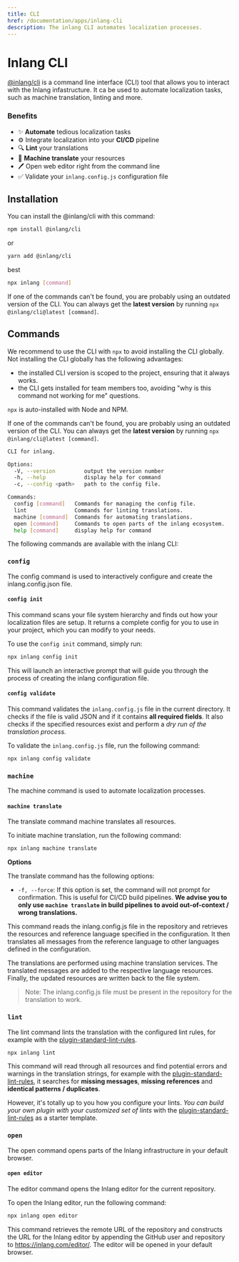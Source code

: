 ```yaml
---
title: CLI
href: /documentation/apps/inlang-cli
description: The inlang CLI automates localization processes.
---
```


# Inlang CLI

[@inlang/cli](https://github.com/inlang/inlang/tree/main/source-code/cli) is a command line interface (CLI) tool that allows you to interact with the Inlang infastructure. It ca be used to automate localization tasks, such as machine translation, linting and more.

### Benefits

- ✨ **Automate** tedious localization tasks
- ⚙️ Integrate localization into your **CI/CD** pipeline
- 🔍 **Lint** your translations
- 🤖 **Machine translate** your resources
- 🖊️ Open web editor right from the command line
- ✅ Validate your `inlang.config.js` configuration file

## Installation

You can install the @inlang/cli with this command:

```sh
npm install @inlang/cli
```

or

```sh
yarn add @inlang/cli
```

best

```sh
npx inlang [command]
```

If one of the commands can't be found, you are probably using an outdated version of the CLI. You can always get the **latest version** by running `npx @inlang/cli@latest [command]`.

## Commands

We recommend to use the CLI with `npx` to avoid installing the CLI globally. Not installing the CLI globally has the following advantages:

- the installed CLI version is scoped to the project, ensuring that it always works.
- the CLI gets installed for team members too, avoiding "why is this command not working for me" questions.

`npx` is auto-installed with Node and NPM.

If one of the commands can't be found, you are probably using an outdated version of the CLI. You can always get the **latest version** by running `npx @inlang/cli@latest [command]`.

```sh
CLI for inlang.

Options:
  -V, --version         output the version number
  -h, --help            display help for command
  -c, --config <path>   path to the config file.

Commands:
  config [command]   Commands for managing the config file.
  lint               Commands for linting translations.
  machine [command]  Commands for automating translations.
  open [command]     Commands to open parts of the inlang ecosystem.
  help [command]     display help for command
```

The following commands are available with the inlang CLI:

### `config`

The config command is used to interactively configure and create the inlang.config.json file.

#### `config init`

This command scans your file system hierarchy and finds out how your localization files are setup.
It returns a complete config for you to use in your project, which you can modify to your needs.

To use the `config init` command, simply run:

```sh
npx inlang config init
```

This will launch an interactive prompt that will guide you through the process of creating the inlang configuration file.

#### `config validate`

This command validates the `inlang.config.js` file in the current directory. It checks if the file is valid JSON and if it contains **all required fields**. It also checks if the specified resources exist and perform a _dry run of the translation process_.

To validate the `inlang.config.js` file, run the following command:

```sh
npx inlang config validate
```

### `machine`

The machine command is used to automate localization processes.

#### `machine translate`

The translate command machine translates all resources.

To initiate machine translation, run the following command:

```sh
npx inlang machine translate
```

**Options**

The translate command has the following options:

- `-f, --force`: If this option is set, the command will not prompt for confirmation. This is useful for CI/CD build pipelines. **We advise you to only use `machine translate` in build pipelines to avoid out-of-context / wrong translations.**

This command reads the inlang.config.js file in the repository and retrieves the resources and reference language specified in the configuration. It then translates all messages from the reference language to other languages defined in the configuration.

The translations are performed using machine translation services. The translated messages are added to the respective language resources. Finally, the updated resources are written back to the file system.

> Note: The inlang.config.js file must be present in the repository for the translation to work.

### `lint`

The lint command lints the translation with the configured lint rules, for example with the [plugin-standard-lint-rules](https://github.com/inlang/plugin-standard-lint-rules).

```sh
npx inlang lint
```

This command will read through all resources and find potential errors and warnings in the translation strings, for example with the [plugin-standard-lint-rules](https://github.com/inlang/plugin-standard-lint-rules), it searches for **missing messages**, **missing references** and **identical patterns / duplicates**.

However, it's totally up to you how you configure your lints. _You can build your own plugin with your customized set of lints_ with the [plugin-standard-lint-rules](https://github.com/inlang/plugin-standard-lint-rules) as a starter template.

### `open`

The open command opens parts of the Inlang infrastructure in your default browser.

#### `open editor`

The editor command opens the Inlang editor for the current repository.

To open the Inlang editor, run the following command:

```sh
npx inlang open editor
```

This command retrieves the remote URL of the repository and constructs the URL for the Inlang editor by appending the GitHub user and repository to https://inlang.com/editor/. The editor will be opened in your default browser.
